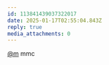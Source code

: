 ```yaml
---
id: 113841439037322017
date: 2025-01-17T02:55:04.843Z
reply: true
media_attachments: 0
---
```


[@m](https://ima.cm/@m) mmc

